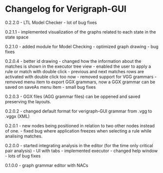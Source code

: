 # Changelog for Verigraph-GUI

0.2.2.0
    - LTL Model Checker
    - lot of bug fixes

0.2.1.1
    - implemented visualization of the graphs related to each state in the state space

0.2.1.0
    - added module for Model Checking
    - optimized graph drawing
    - bug fixes

0.2.0.4
    - better id drawing
    - changed how the information about the matches is shown in the executor tree view
    - enabled the user to apply a rule or match with double click
      - previous and next matches rows are activated with double click too now
    - removed support for VGG grammars
    - removed menu item to export GGX grammars, now a GGX grammar can be saved on saveAs menu item
    - small bug fixes

0.2.0.3
    - GGX files (AGG grammar files) can be oppened and saved preserving the layouts.

0.2.0.2
    - changed default format for verigraph-GUI grammar from .vgg to .vggx (XML)

0.2.0.1
    - new nodes being positioned in relation to two other nodes instead of one.
    - fixed bug where application freezes when selecting a rule while analising matches.

0.2.0.0
    - started integrating analysis in the editor (for the time only critical pair analysis)
    - UI with tabs
    - implemented executor
    - changed help window
    - lots of bug fixes

0.1.0.0
    - graph grammar editor with NACs
